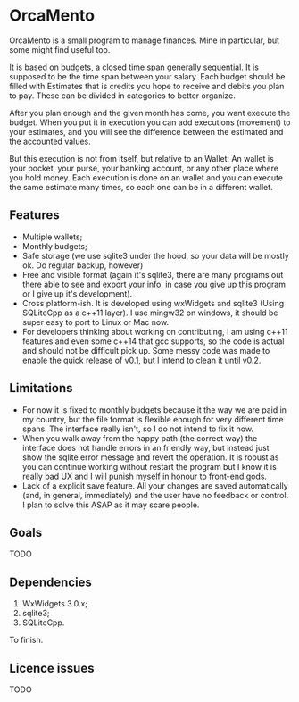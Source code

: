 OrcaMento
=========

OrcaMento is a small program to manage finances. Mine in particular, but some 
might find useful too.

It is based on budgets, a closed time span generally sequential. It is supposed 
to be the time span between your salary. Each budget should be filled with 
Estimates that is credits you hope to receive and debits you plan to pay. These
can be divided in categories to better organize.

After you plan enough and the given month has come, you want execute the 
budget. When you put it in execution you can add executions (movement) to your
estimates, and you will see the difference between the estimated and the 
accounted values.

But this execution is not from itself, but relative to an Wallet: An wallet is
your pocket, your purse, your banking account, or any other place where you 
hold money. Each execution is done on an wallet and you can execute the same
estimate many times, so each one can be in a different wallet.

Features
--------

- Multiple wallets;
- Monthly budgets;
- Safe storage (we use sqlite3 under the hood, so your data will be mostly ok. 
	Do regular backup, however)
- Free and visible format (again it's sqlite3, there are many programs out 
	there able to see and export your info, in case you give up this program or
	I give up it's development).
- Cross platform-ish. It is developed using wxWidgets and sqlite3 (Using 
	SQLiteCpp as a c++11 layer). I use mingw32 on windows, it should be super 
	easy to port to Linux or Mac now.
- For developers thinking about working on contributing, I am using c++11 
	features and even some c++14 that gcc supports, so the code is actual and
	should not be difficult pick up. Some messy code was made to enable the
	quick release of v0.1, but I intend to clean it until v0.2.

Limitations
-----------

- For now it is fixed to monthly budgets because it the way we are paid in my 
	country, but the file format is flexible enough for very different time 
	spans. The interface really isn't, so I do not intend to fix it now.
- When you walk away from the happy path (the correct way) the interface does
	not handle errors in an friendly way, but instead just show the sqlite 
	error message and revert the operation. It is robust as you can continue
	working without restart the program but I know it is really bad UX and I
	will punish myself in honour to front-end gods.
- Lack of a explicit save feature. All your changes are saved automatically
	(and, in general, immediately) and the user have no feedback or control.
	I plan to solve this ASAP as it may scare people.
	
Goals
-----
TODO

Dependencies
------------
1. WxWidgets 3.0.x;
2. sqlite3;
3. SQLiteCpp.

To finish.

Licence issues
--------------
TODO
